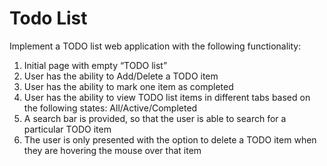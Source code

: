 # Todo List

Implement a TODO list web application with the following functionality:

1. Initial page with empty “TODO list”
2. User has the ability to Add/Delete a TODO item
3. User has the ability to mark one item as completed
4. User has the ability to view TODO list items in different tabs based on the following states: All/Active/Completed
5. A search bar is provided, so that the user is able to search for a particular TODO item
6. The user is only presented with the option to delete a TODO item when they are hovering the mouse over that item

